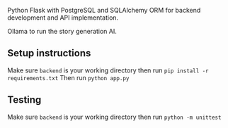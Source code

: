 Python Flask with PostgreSQL and SQLAlchemy ORM for backend development and API implementation.

Ollama to run the story generation AI.

## Setup instructions

Make sure `backend` is your working directory then run
`pip install -r requirements.txt`
Then run
`python app.py`

## Testing

Make sure `backend` is your working directory then run
```python -m unittest```